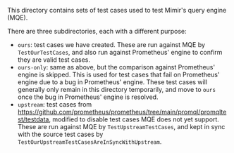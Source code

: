 This directory contains sets of test cases used to test Mimir's query engine (MQE).

There are three subdirectories, each with a different purpose:

- `ours`: test cases we have created. These are run against MQE by `TestOurTestCases`, and also run against Prometheus' engine to confirm they are valid test cases.
- `ours-only`: same as above, but the comparison against Prometheus' engine is skipped.
  This is used for test cases that fail on Prometheus' engine due to a bug in Prometheus' engine.
  These test cases will generally only remain in this directory temporarily, and move to `ours` once the bug in Prometheus' engine is resolved.
- `upstream`: test cases from https://github.com/prometheus/prometheus/tree/main/promql/promqltest/testdata, modified to disable test cases MQE does not yet support.
  These are run against MQE by `TestUpstreamTestCases`, and kept in sync with the source test cases by `TestOurUpstreamTestCasesAreInSyncWithUpstream`.
